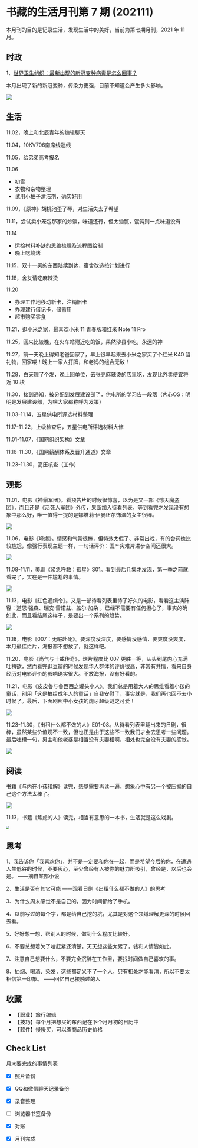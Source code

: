 # 书藏的生活月刊第 7 期 (202111)


本月刊的目的是记录生活，发现生活中的美好，当前为第七期月刊，2021 年 11 月。

<!--more-->

## 时政

1、[世界卫生组织：最新出现的新冠变种病毒是怎么回事？](https://finance.sina.com.cn/tech/2021-11-29/doc-ikyakumx0895160.shtml)

本月出现了新的新冠变种，传染力更强，目前不知道会产生多大影响。

![](https://img.ithome.com/newsuploadfiles/2021/11/310d7a86-1e43-4c6a-8bce-1cccb6bca556.jpg@s_2,w_820,h_387)

## 生活

11.02，晚上和北辰青年的编辑聊天

11.04，10KV706南席线巡线

11.05，给弟弟高考报名

11.06

- 初雪
- 衣物和杂物整理
- 试用小柚子清洁剂，确实好用

11.09，《原神》胡桃池歪了琴，对生活失去了希望

11.11，尝试卖小笼包那家的炒饭，味道还行，但太油腻，馄饨则一点味道没有

11.14

- 运检材料补缺的思维梳理及流程图绘制
- 晚上吃烧烤

11.15，双十一买的东西陆续到达，宿舍改造按计划进行

11.18，舍友请吃麻辣烫

11.20

- 办理工作地移动新卡，注销旧卡
- 办理建行借记卡，储蓄用
- 超市购买零食

11.21，逛小米之家，最喜欢小米 11 青春版和红米 Note 11 Pro

11.25，回来比较晚，在火车站附近吃的饭，果然沙县小吃，永远的神

11.27，前一天晚上得知老爸回家了，早上很早起来去小米之家买了个红米 K40 当礼物，回家喽！晚上一家人打牌，和老妈的组合无敌！

11.28，白天理了个发，晚上回单位，去张亮麻辣烫的店里吃，发现比外卖便宜将近 10 块

11.30，接到通知，被分配到发展建设部了，供电所的学习告一段落（内心OS：明明是发展建设部，为啥大家都称呼为发策）

11.03-11.14，五星供电所评选材料整理

11.17-11.22，上级检查后，五星供电所评选材料大修

11.01-11.07，《国网组织架构》文章

11.16-11.30，《国网薪酬体系及晋升通道》文章

11.23-11.30，高压核查（工作）

## 观影

11.01，电影《神偷军团》。看预告片的时候很惊喜，以为是又一部《惊天魔盗团》，而且还是《活死人军团》外传，果断加入待看列表，等到看完才发现没有想象中那么好，唯一值得一提的是娜塔莉·伊曼纽尔饰演的女主很棒。

![](https://picped-1301226557.cos.ap-beijing.myqcloud.com/ZK_20211130_神偷军团.jpg)

11.06，电影《峰爆》。情感和气氛很棒，但特效太假了、非常出戏，有的台词也比较尴尬，像强行表现主题一样，一句话评价：国产灾难片进步空间还很大。

![](https://picped-1301226557.cos.ap-beijing.myqcloud.com/ZK_20211130_峰爆.jpg)

11.08-11.11，美剧《紧急呼救：孤星》S01。看到最后几集才发现，第一季之前就看完了，实在是一件尴尬的事情。

![](https://picped-1301226557.cos.ap-beijing.myqcloud.com/ZK_20211130_紧急呼救孤星.jpg)

11.13，电影《红色通缉令》。又是一部待看列表里待了好久的电影，看看这主演阵容：道恩·强森、瑞安·雷诺兹、盖尔·加朵 ，已经不需要有任何担心了，事实的确如此，而且看结尾这样子，是要出一个系列的趋势。

![](https://picped-1301226557.cos.ap-beijing.myqcloud.com/ZK_20211130_红色通缉令.jpg)

11.18，电影《007：无暇赴死》。要深度没深度，要感情没感情，要爽度没爽度，本月最佳烂片，海报都不想放了，就这样吧。

11.20，电影《尚气与十戒传奇》，烂片程度比 007 更胜一筹，从头到尾内心充满吐槽欲，然而看完逛豆瓣的时候发现华人群体的评价很高，非常有共情，看来自身经历对电影评价的影响确实很大。不放海报，没有好看的。

11.21，电影《皮皮鲁与鲁西西之罐头小人》。我们总是用着大人的思维看着小孩的童话，别用「这是拍给成年人的童话」自我安慰了，事实就是，我们再也回不去小时候了。最后，下面剧照中小女孩的虎牙超级谜之可爱！

![](https://picped-1301226557.cos.ap-beijing.myqcloud.com/ZK_20211130_皮皮鲁与鲁西西之罐头小人.jpg)

11.23-11.30，《出租什么都不做的人》E01-08。从待看列表里翻出来的日剧，很棒，虽然某些价值观不一致，但也正是由于这些不一致我们才会去思考一些问题。最后吐槽一句，男主和他老婆是相当没有夫妻相啊，相处也完全没有夫妻的感觉。

![](https://picped-1301226557.cos.ap-beijing.myqcloud.com/ZK_20211130_出租什么都不做的人.jpg)

## 阅读

书籍《与内在小孩和解》读完，感觉需要再读一遍，想象心中有另一个被压抑的自己这个方法太棒了。

![](https://picped-1301226557.cos.ap-beijing.myqcloud.com/ZK_20211130_与内在小孩和解.jpg)

11.13，书籍《焦虑的人》读完，相当有意思的一本书，生活就是这么戏剧。

<img src="https://picped-1301226557.cos.ap-beijing.myqcloud.com/ZK_20211130_焦虑的人.jpg" style="zoom:50%;" />

## 思考

1、我告诉你「我喜欢你」，并不是一定要和你在一起，而是希望今后的你，在遭遇人生低谷的时候，不要灰心，至少曾经有人被你的魅力所吸引，曾经是，以后也会是。    ——摘自某部小说

2、生活是否有其它可能  ——观看日剧《出租什么都不做的人》的思考

3、为什么周末感觉不是自己的，因为时间都给了手机。

4、以前写过的每个字，都是给自己挖的坑，尤其是对这个领域理解更深的时候回去看。

5、好好想一想，帮别人的时候，做到什么程度比较好。

6、不要总想着欠了啥赶紧还清楚，天天想这些太累了，钱和人情皆如此。

7、注意自己想要什么，不要完全沉醉在工作里，要找时间做自己喜欢的事。

8、抽烟、喝酒、染发，这些都定义不了一个人，只有相处才能看清，所以不要太相信第一印象。 ——回忆自己接触过的人

## 收藏

- 【职业】旅行编辑
- 【技巧】每个月把想买的东西记在下个月月初的日历中
- 【软件】慢慢买，可以查商品历史价格

## Check List

月末要完成的事情列表

- [x] 照片备份
- [x] QQ和微信聊天记录备份
- [x] 录音整理
- [ ] 浏览器书签备份
- [x] 对账
- [x] 月刊完成








